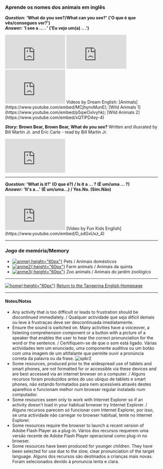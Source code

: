 ### Aprende os nomes dos animais em inglês   

***Question:*** **'What do you see?/What can you see?' ('O que é que vês/consegues ver?')**  
***Answer:*** **'I see a ... . ' ('Eu vejo um(a) .. .')**

<iframe width="198" height="112" src="https://www.youtube.com/embed/MCjhynvMunE" frameborder="0" allow="accelerometer; autoplay; clipboard-write; encrypted-media; gyroscope; picture-in-picture" allowfullscreen></iframe> <iframe width="198" height="112" src="https://www.youtube.com/embed/p5qwOxlvyhk" frameborder="0" allow="accelerometer; autoplay; clipboard-write; encrypted-media; gyroscope; picture-in-picture" allowfullscreen></iframe> <iframe width="198" height="112" src="https://www.youtube.com/embed/xQTlPD4ey-4" frameborder="0" allow="accelerometer; autoplay; clipboard-write; encrypted-media; gyroscope; picture-in-picture" allowfullscreen></iframe>  
Videos by Dream English: [Animals](https://www.youtube.com/embed/MCjhynvMunE); [Wild Animals 1](https://www.youtube.com/embed/p5qwOxlvyhk); [Wild Animals 2](https://www.youtube.com/embed/xQTlPD4ey-4)  

***Story:*** **Brown Bear, Brown Bear, What do you see?**
Written and illusrated by Bill Martin Jr. and Eric Carle - read by Bill Martin Jr.  
<iframe width="198" height="112" src="https://www.youtube.com/embed/pdHCYgO9zh8" frameborder="0" allow="accelerometer; autoplay; clipboard-write; encrypted-media; gyroscope; picture-in-picture" allowfullscreen></iframe>   

***

***Question:*** **'What is it?' (O que é?) / Is it a ... ? (É um/uma ... ?)**  
***Answer:*** **'It's a...' (É um/uma...) / Yes.No. (Sim.Não)**

<iframe width="198" height="112" src="https://www.youtube.com/embed/D_sdGxUxz_4" frameborder="0" allow="accelerometer; autoplay; clipboard-write; encrypted-media; gyroscope; picture-in-picture" allowfullscreen></iframe>  
[Video by Fun Kids English](https://www.youtube.com/embed/D_sdGxUxz_4)  

***

### Jogo de memória/Memory
* [![anme](https://1blockatatime.github.io/English/images2/anme.JPG){:height="60px"}](http://eslgamesworld.com/members/games/vocabulary/memoryaudio/pets/index.html) Pets / Animais domésticos  
* [![anme2](https://1blockatatime.github.io/English/images2/anme2.JPG){:height="60px"}](http://www.eslgamesworld.com/members/games/vocabulary/memoryaudio/farm%20animals/index.html) Farm animals / Animais da quinta  
* [![anme3](https://1blockatatime.github.io/English/images2/anme3.JPG){:height="60px"}](http://www.eslgamesworld.com/members/games/vocabulary/memoryaudio/zoo%20animals/index.html) Zoo animals / Animais do jardim zoológico  

***

[![home](https://1blockatatime.github.io/English/images/home.png){:height="60px"}](https://tangerina-pt.github.io/English) [Return to the Tangerina English Homepage](https://tangerina-pt.github.io/English)

***

#### Notes/Notas
* Any activity that is too difficult or leads to frustration should be discontinued immediately. / Qualquer actividade que seja difícil demais ou leve à frustraçao deve ser descontinuada imediatamente.
* Ensure the sound is switched on. Many activities have a voiceover, a listening comprehension component or a button with a picture of a speaker that enables the user to hear the correct pronunciation for the word or the sentence. / Certifiquem-se de que o som está ligado. Várias actividades tem um enunciado, uma componente auditiva ou um botão com uma imagem de um altifalante que permite ouvir a pronúncia correta da palavra ou da frase. ![spkr2](/images/spkr2.PNG)
* Some resources, produced prior to the widespread use of tablets and smart phones, are not formatted for or accessible via these devices and are best accessed via an internet browser on a computer. / Alguns recursos foram produzidos antes do uso ubíquo de tablets e smart phones, não estando formatados para nem acessíveis através destes aparelhos e funcionam melhor num browser regular instalado num computador.
* Some resources seem only to work with Internet Explorer so if an activity doesn't load in your habitual browser try Internet Explorer. / Alguns recursos parecem só funcionar com Internet Explorer, por isso, se uma actividade não carregar no browser habitual, tente no Internet Explorer.
* Some resources require the browser to launch a recent version of Adobe Flash Player as a plug-in. Vários dos recursos requerem uma versão recente de Adobe Flash Player operacional como plug-in no browser.
* Some resources have been produced for younger children. They have been selected for use due to the slow, clear pronunciation of the target language. Alguns dos recursos são destinados a crianças mais novas. Foram selecionados devido à pronuncia lenta e clara.
